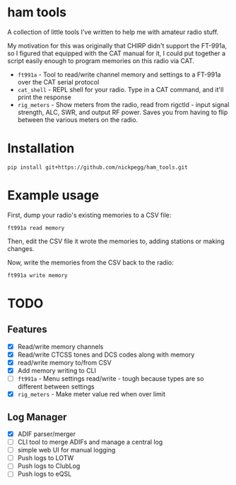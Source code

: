 # ham tools

A collection of little tools I've written to help me with amateur radio stuff.

My motivation for this was originally that CHIRP didn't support the FT-991a, so
I figured that equipped with the CAT manual for it, I could put together a
script easily enough to program memories on this radio via CAT.

* `ft991a` - Tool to read/write channel memory and settings to a FT-991a over the CAT serial protocol
* `cat_shell` - REPL shell for your radio. Type in a CAT command, and it'll print the response
* `rig_meters` - Show meters from the radio, read from rigctld - input signal
  strength, ALC, SWR, and output RF power. Saves you from having to flip between the
various meters on the radio.

# Installation
```
pip install git+https://github.com/nickpegg/ham_tools.git
```

# Example usage

First, dump your radio's existing memories to a CSV file:
```
ft991a read memory
```

Then, edit the CSV file it wrote the memories to, adding stations or making changes.

Now, write the memories from the CSV back to the radio:
```
ft991a write memory
```


# TODO

## Features
- [x] Read/write memory channels
- [x] Read/write CTCSS tones and DCS codes along with memory
- [x] read/write memory to/from CSV
- [x] Add memory writing to CLI
- [ ] `ft991a` - Menu settings read/write - tough because types are so different between settings
- [x] `rig_meters` - Make meter value red when over limit

## Log Manager
- [x] ADIF parser/merger
- [ ] CLI tool to merge ADIFs and manage a central log
- [ ] simple web UI for manual logging
- [ ] Push logs to LOTW
- [ ] Push logs to ClubLog
- [ ] Push logs to eQSL
